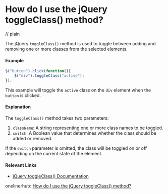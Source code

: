 # How do I use the jQuery toggleClass() method?
// plain

The jQuery `toggleClass()` method is used to toggle between adding and removing one or more classes from the selected elements.

#### Example

```javascript
$("button").click(function(){
    $("div").toggleClass("active");
});
```

This example will toggle the `active` class on the `div` element when the `button` is clicked.

#### Explanation

The `toggleClass()` method takes two parameters:

1. `className`: A string representing one or more class names to be toggled.
2. `switch`: A Boolean value that determines whether the class should be added or removed.

If the `switch` parameter is omitted, the class will be toggled on or off depending on the current state of the element.

#### Relevant Links

- [jQuery toggleClass() Documentation](https://api.jquery.com/toggleclass/)

onelinerhub: [How do I use the jQuery toggleClass() method?](https://onelinerhub.com/jquery/how-do-i-use-the-jquery-toggleclass---method)